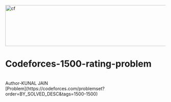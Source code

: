 <a href="https://codeforces.com/problemset?order=BY_SOLVED_DESC&tags=1500-1500"><img width="555" height="130" alt="cf" src="https://github.com/user-attachments/assets/d197f9ce-7bbd-4faf-9e8c-840d781f89b9"/></a>
<br>
# Codeforces-1500-rating-problem
<br>
Author-KUNAL JAIN
<br>
[Problem](https://codeforces.com/problemset?order=BY_SOLVED_DESC&tags=1500-1500)

